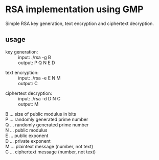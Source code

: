 # RSA implementation using GMP
Simple RSA key generation, text encryption and ciphertext decryption.

## usage

<dl>
  <dt>key generation:</dt>
  <dd>input: ./rsa -g B<br />output: P Q N E D</dd>
<dl>
  <dt>text encryption:</dt>
  <dd>input: ./rsa -e E N M<br />output: C</dd>
<dl>
  <dt>ciphertext decryption:</dt>
  <dd>input: ./rsa -d D N C<br />output: M</dd>

B ... size of public modulus in bits<br />
P ... randomly generated prime number<br />
Q ... randomly generated prime number<br />
N ... public modulus<br />
E ... public exponent<br />
D ... private exponent<br />
M ... plaintext message (number, not text)<br />
C ... ciphertext message (number, not text)<br />
